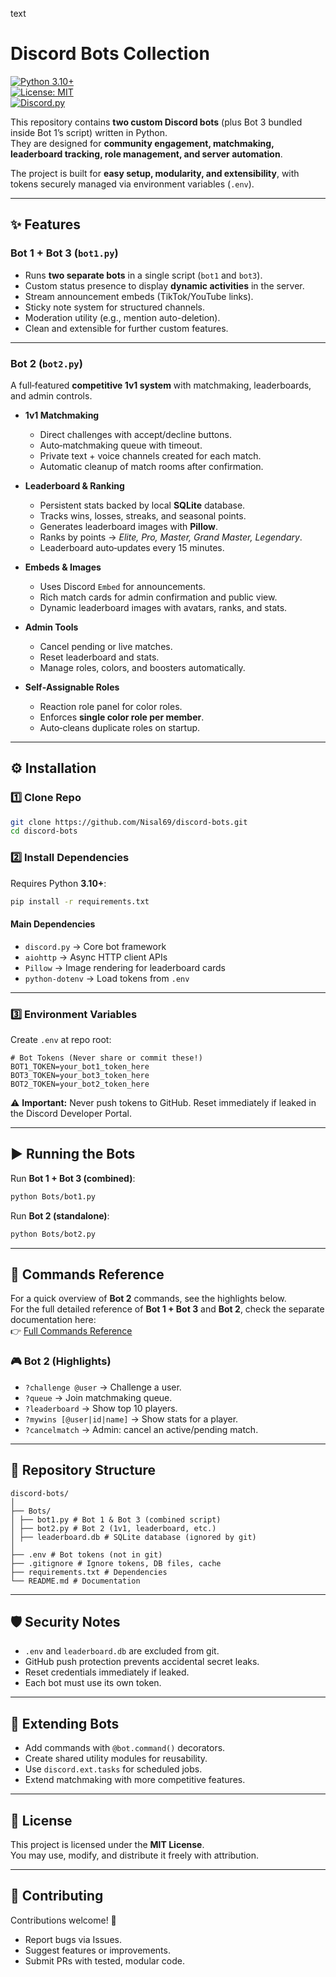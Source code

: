text
# Discord Bots Collection

[![Python 3.10+](https://img.shields.io/badge/python-3.10%2B-blue.svg)](https://www.python.org/downloads/)  
[![License: MIT](https://img.shields.io/badge/License-MIT-green.svg)](LICENSE)  
[![Discord.py](https://img.shields.io/badge/discord.py-2.0%2B-5865F2.svg)](https://discordpy.readthedocs.io/en/stable/)  

This repository contains **two custom Discord bots** (plus Bot 3 bundled inside Bot 1’s script) written in Python.  
They are designed for **community engagement, matchmaking, leaderboard tracking, role management, and server automation**.  

The project is built for **easy setup, modularity, and extensibility**, with tokens securely managed via environment variables (`.env`).  

---

## ✨ Features

### Bot 1 + Bot 3 (`bot1.py`)
- Runs **two separate bots** in a single script (`bot1` and `bot3`).
- Custom status presence to display **dynamic activities** in the server.
- Stream announcement embeds (TikTok/YouTube links).
- Sticky note system for structured channels.
- Moderation utility (e.g., mention auto-deletion).
- Clean and extensible for further custom features.

---

### Bot 2 (`bot2.py`)
A full‑featured **competitive 1v1 system** with matchmaking, leaderboards, and admin controls.

- **1v1 Matchmaking**
  - Direct challenges with accept/decline buttons.
  - Auto‑matchmaking queue with timeout.
  - Private text + voice channels created for each match.
  - Automatic cleanup of match rooms after confirmation.

- **Leaderboard & Ranking**
  - Persistent stats backed by local **SQLite** database.
  - Tracks wins, losses, streaks, and seasonal points.
  - Generates leaderboard images with **Pillow**.
  - Ranks by points → *Elite, Pro, Master, Grand Master, Legendary*.
  - Leaderboard auto‑updates every 15 minutes.

- **Embeds & Images**
  - Uses Discord `Embed` for announcements.
  - Rich match cards for admin confirmation and public view.
  - Dynamic leaderboard images with avatars, ranks, and stats.

- **Admin Tools**
  - Cancel pending or live matches.
  - Reset leaderboard and stats.
  - Manage roles, colors, and boosters automatically.

- **Self‑Assignable Roles**
  - Reaction role panel for color roles.
  - Enforces **single color role per member**.
  - Auto‑cleans duplicate roles on startup.

---

## ⚙️ Installation

### 1️⃣ Clone Repo
```bash
git clone https://github.com/Nisal69/discord-bots.git
cd discord-bots
```

### 2️⃣ Install Dependencies
Requires Python **3.10+**:
```bash
pip install -r requirements.txt
```


#### Main Dependencies
- `discord.py` → Core bot framework
- `aiohttp` → Async HTTP client APIs
- `Pillow` → Image rendering for leaderboard cards
- `python-dotenv` → Load tokens from `.env`

---

### 3️⃣ Environment Variables
Create `.env` at repo root:
```env
# Bot Tokens (Never share or commit these!)
BOT1_TOKEN=your_bot1_token_here
BOT3_TOKEN=your_bot3_token_here
BOT2_TOKEN=your_bot2_token_here
```


⚠️ **Important:** Never push tokens to GitHub. Reset immediately if leaked in the Discord Developer Portal.

---

## ▶️ Running the Bots

Run **Bot 1 + Bot 3 (combined)**:

```bash
python Bots/bot1.py
```

Run **Bot 2 (standalone)**:

```bash
python Bots/bot2.py
```

---

## 📜 Commands Reference

For a quick overview of **Bot 2** commands, see the highlights below.  
For the full detailed reference of **Bot 1 + Bot 3** and **Bot 2**, check the separate documentation here:  
👉 [Full Commands Reference](COMMANDS.md)

### 🎮 Bot 2 (Highlights)
- `?challenge @user` → Challenge a user.  
- `?queue` → Join matchmaking queue.  
- `?leaderboard` → Show top 10 players.  
- `?mywins [@user|id|name]` → Show stats for a player.  
- `?cancelmatch` → Admin: cancel an active/pending match.  


---

## 📂 Repository Structure

```
discord-bots/
│
├── Bots/
│ ├── bot1.py # Bot 1 & Bot 3 (combined script)
│ ├── bot2.py # Bot 2 (1v1, leaderboard, etc.)
│ ├── leaderboard.db # SQLite database (ignored by git)
│
├── .env # Bot tokens (not in git)
├── .gitignore # Ignore tokens, DB files, cache
├── requirements.txt # Dependencies
└── README.md # Documentation
```

---

## 🛡️ Security Notes
- `.env` and `leaderboard.db` are excluded from git.
- GitHub push protection prevents accidental secret leaks.
- Reset credentials immediately if leaked.
- Each bot must use its own token.

---

## 🧩 Extending Bots
- Add commands with `@bot.command()` decorators.
- Create shared utility modules for reusability.
- Use `discord.ext.tasks` for scheduled jobs.
- Extend matchmaking with more competitive features.

---

## 📜 License
This project is licensed under the **MIT License**.  
You may use, modify, and distribute it freely with attribution.

---

## 🤝 Contributing
Contributions welcome! 🚀  
- Report bugs via Issues.  
- Suggest features or improvements.  
- Submit PRs with tested, modular code.  

